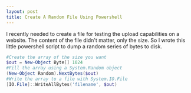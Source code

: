 ```yaml
---
layout: post
title: Create A Random File Using Powershell
---
```

I recently needed to create a file for testing the upload capabilities on a website.  The content of the file didn't matter, only the size.  So I wrote this little powershell script to dump a random series of bytes to disk.

``` powershell
#Create the array of the size you want
$out = New-Object Byte[] 1024
#Fill the array using a System.Random object
(New-Object Random).NextBytes($out)
#Write the array to a file with System.IO.File
[IO.File]::WriteAllBytes('filename', $out)
```
